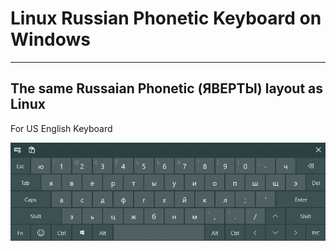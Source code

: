 # Linux Russian Phonetic Keyboard on Windows
-----------------------------------------------
The same Russaian Phonetic (ЯВЕРТЫ) layout as Linux
----------------------------------
For US English Keyboard

![US English](https://github.com/gushmazuko/LinuxRussianPhonetic/blob/master/US%20English/us-english.png?raw=true)
